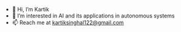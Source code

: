 - 👋 Hi, I’m Kartik
- 👀 I’m interested in AI and its applications in autonomous systems
- 📫 Reach me at kartiksinghal122@gmail.com

<!---
KSNINJA/KSNINJA is a ✨ special ✨ repository because its `README.md` (this file) appears on your GitHub profile.
You can click the Preview link to take a look at your changes.
--->
